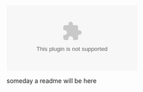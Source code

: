 ![the latest version zip](https://img.shields.io/github/downloads/MarkPearce/av-accessories-book1/releases/download/1.0.1/av-accessories-book1.zip)

someday a readme will be here